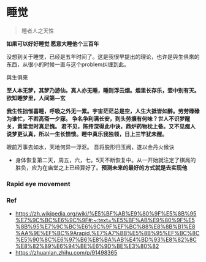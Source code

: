 # 睡觉 #
> 睡者人之天性

**如果可以好好睡觉 愿意大睡他个三百年**


没想到关于睡觉，已经是五年时间了。这是我很早提出的理论，也许是與生俱來的东西，从很小的时候一直与这个problem纠缠到此。

與生俱來


**至人本无梦，其梦乃游仙。真人亦无睡，睡则浮云烟。烟里长存乐，壶中别有天。欲知睡梦里，人间第—玄**

**我生性拙惟喜睡，呼吸之外无一累。宇宙茫茫总是空，人生大抵皆如醉。劳劳碌碌为谁忙，不若高斋一夕寐。
争名争利满长安，到头劳攘有何味？世人不识梦醒关，黄梁觉时真足愧。
君不见，陈抟深得此中诀，鼎炉药物枕上备。又不见痴人说梦更认真，所以一生长愦愦。睡中真乐我独领，日上三竿犹未醒。**


眼前万事去如水，天地何异一浮沤。 吾将脱形归玉阙，遂以金丹火候诀

* 身体恢复第二天，周五，六，七。5天不断恢复中。从一开始就注定了棋局的胜负，应为在庙堂之上已经算好了。**预测未来的最好的方式就是去实现他**

### Rapid eye movement 

### Ref

* https://zh.wikipedia.org/wiki/%E5%BF%AB%E9%80%9F%E5%8B%95%E7%9C%BC%E6%9C%9F#:~:text=%E5%BF%AB%E9%80%9F%E5%8B%95%E7%9C%BC%E6%9C%9F%EF%BC%88%E8%8B%B1%E8%AA%9E%EF%BC%9Arapid,%E7%A7%BB%E5%8B%95%EF%BC%8C%E5%90%8C%E6%97%B6%E8%BA%AB%E4%BD%93%E8%82%8C%E8%82%89%E6%94%BE%E6%9D%BE%E3%80%82
* https://zhuanlan.zhihu.com/p/91498365
